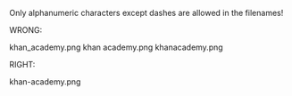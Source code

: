 Only alphanumeric characters except dashes are allowed in the filenames!

WRONG:

khan_academy.png
khan academy.png
khanacademy.png

RIGHT:

khan-academy.png
